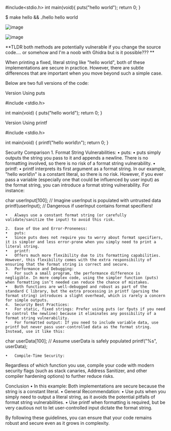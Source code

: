 #include<stdio.h>
int main(void){
    puts("hello world");
    return 0;
}

$ make hello && ./hello
hello world

![image](https://github.com/user-attachments/assets/385d83fd-45e5-4339-bcc6-e3d28e01bfe3)

![image](https://github.com/user-attachments/assets/e9c72dc6-f491-4469-8576-a59f29016a07)

**TLDR both methods are potentially vulnerable if you change the source code.... or somehow and I'm a noob with Ghidra but is it possible??? **


When printing a fixed, literal string like "hello world", both of these implementations are secure in practice. However, there are subtle differences that are important when you move beyond such a simple case.

Below are two full versions of the code:

Version Using puts

#include <stdio.h>

int main(void) {
    puts("hello world");
    return 0;
}

Version Using printf

#include <stdio.h>

int main(void) {
    printf("hello world\n");
    return 0;
}

Security Comparison
	1.	Format String Vulnerabilities:
	•	puts:
	•	puts simply outputs the string you pass to it and appends a newline. There is no formatting involved, so there is no risk of a format string vulnerability.
	•	printf:
	•	printf interprets its first argument as a format string. In our example, "hello world\n" is a constant literal, so there is no risk. However, if you ever pass a variable (especially one that could be influenced by user input) as the format string, you can introduce a format string vulnerability. For instance:

char userInput[100];
// Imagine userInput is populated with untrusted data
printf(userInput); // Dangerous if userInput contains format specifiers!


	•	Always use a constant format string (or carefully validate/sanitize the input) to avoid this risk.

	2.	Ease of Use and Error-Proneness:
	•	puts:
	•	Since puts does not require you to worry about format specifiers, it is simpler and less error-prone when you simply need to print a literal string.
	•	printf:
	•	Offers much more flexibility due to its formatting capabilities. However, this flexibility comes with the extra responsibility of ensuring that the format string is correct and secure.
	3.	Performance and Debugging:
	•	For such a small program, the performance difference is negligible. In more complex code, using the simpler function (puts) when formatting isn’t needed can reduce the chance of mistakes.
	•	Both functions are well-debugged and robust as part of the standard C library, but the extra processing in printf (parsing the format string) introduces a slight overhead, which is rarely a concern for simple outputs.
	4.	Security Best Practices:
	•	For static, fixed strings: Prefer using puts (or fputs if you need to control the newline) because it eliminates any possibility of a format string vulnerability.
	•	For formatted output: If you need to include variable data, use printf but never pass user-controlled data as the format string. Instead, use it like this:

char userData[100];
// Assume userData is safely populated
printf("%s", userData);


	•	Compile-Time Security:
Regardless of which function you use, compile your code with modern security flags (such as stack canaries, Address Sanitizer, and other compiler hardening options) to further reduce risks.

Conclusion
	•	In this example: Both implementations are secure because the string is a constant literal.
	•	General Recommendation:
	•	Use puts when you simply need to output a literal string, as it avoids the potential pitfalls of format string vulnerabilities.
	•	Use printf when formatting is required, but be very cautious not to let user-controlled input dictate the format string.

By following these guidelines, you can ensure that your code remains robust and secure even as it grows in complexity.
